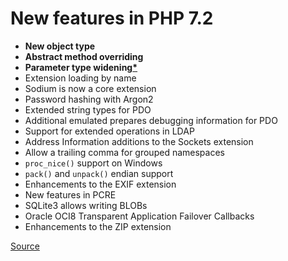 # New features in PHP 7.2

- **New object type**
- **Abstract method overriding**
- **Parameter type widening[*](https://blog.kelunik.com/2018/01/23/parameter-type-widening.html)**
- Extension loading by name
- Sodium is now a core extension
- Password hashing with Argon2 
- Extended string types for PDO
- Additional emulated prepares debugging information for PDO
- Support for extended operations in LDAP 
- Address Information additions to the Sockets extension
- Allow a trailing comma for grouped namespaces
- `proc_nice()` support on Windows
- `pack()` and `unpack()` endian support
- Enhancements to the EXIF extension
- New features in PCRE
- SQLite3 allows writing BLOBs
- Oracle OCI8 Transparent Application Failover Callbacks
- Enhancements to the ZIP extension

[Source](http://php.net/manual/en/migration72.new-features.php)